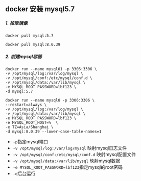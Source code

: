 ## docker 安装 mysql5.7

##### 1. 拉取镜像

```shell
docker pull mysql:5.7

docker pull mysql:8.0.39
```

##### 2. 创建mysql容器

```shell
docker run --name mysql01 -p 3306:3306 \
-v /opt/mysql/log:/var/log/mysql \
-v /opt/mysql/conf:/etc/mysql/conf.d \
-v /opt/mysql/data:/var/lib/mysql \
-e MYSQL_ROOT_PASSWORD=lbf123 \
-d mysql:5.7

docker run --name mysql8 -p 3306:3306 \
--restart=always \
-v /opt/mysql/log:/var/log/mysql \
-v /opt/mysql/data:/var/lib/mysql \
-e MYSQL_ROOT_PASSWORD=lbf123 \
-e MYSQL_ROOT_HOST=%  \
-e TZ=Asia/Shanghai \
-d mysql:8.0.39 --lower-case-table-names=1
```

- `-p`指定mysql端口
- `-v /opt/mysql/log:/var/log/mysql` 映射mysql日志文件
- `-v /opt/mysql/conf:/etc/mysql/conf.d` 映射mysql配置文件
- `-v /opt/mysql/data:/var/lib/mysql` 映射mysql数据
- `-e MYSQL_ROOT_PASSWORD=lbf123`指定mysql的root密码
- `-d`后台运行
